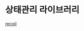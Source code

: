 # 상태관리 라이브러리

[recoil](https://github.com/whl5105/React_Study/blob/master/02.stateMangement/recoil.md)
